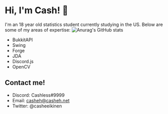 # Hi, I'm Cash! :wave: 


I'm an 18 year old statistics student currently studying in the US. Below are some of my areas of expertise:
![Anurag's GitHub stats](https://github-readme-stats.vercel.app/api?username=casheh&show_icons=true)

* BukkitAPI
* Swing
* Forge
* JDA
* Discord.js
* OpenCV

## Contact me!
* Discord: Cashless#9999
* Email: casheh@casheh.net
* Twitter: @casheeikinen
